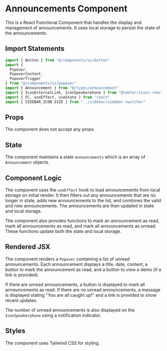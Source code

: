 # Announcements Component

This is a React Functional Component that handles the display and management of announcements. It uses local storage to persist the state of the announcements.

## Import Statements

```jsx
import { Button } from "@/components/ui/button"
import {
  Popover,
  PopoverContent,
  PopoverTrigger
} from "@/components/ui/popover"
import { Announcement } from "@/types/announcement"
import { IconExternalLink, IconSpeakerphone } from "@tabler/icons-react"
import { FC, useEffect, useState } from "react"
import { SIDEBAR_ICON_SIZE } from "../sidebar/sidebar-switcher"
```

## Props

The component does not accept any props.

## State

The component maintains a state `announcements` which is an array of `Announcement` objects.

## Component Logic

The component uses the `useEffect` hook to load announcements from local storage on initial render. It then filters out any announcements that are no longer in state, adds new announcements to the list, and combines the valid and new announcements. The announcements are then updated in state and local storage.

The component also provides functions to mark an announcement as read, mark all announcements as read, and mark all announcements as unread. These functions update both the state and local storage.

## Rendered JSX

The component renders a `Popover` containing a list of unread announcements. Each announcement displays a title, date, content, a button to mark the announcement as read, and a button to view a demo (if a link is provided). 

If there are unread announcements, a button is displayed to mark all announcements as read. If there are no unread announcements, a message is displayed stating "You are all caught up!" and a link is provided to show recent updates. 

The number of unread announcements is also displayed on the `IconSpeakerphone` using a notification indicator.

## Styles

The component uses Tailwind CSS for styling.
